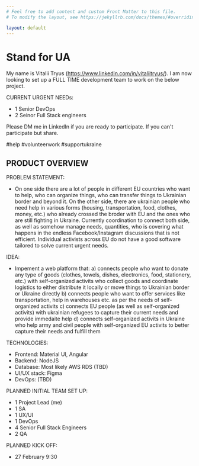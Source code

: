 ```yaml
---
# Feel free to add content and custom Front Matter to this file.
# To modify the layout, see https://jekyllrb.com/docs/themes/#overriding-theme-defaults

layout: default
---
```


# Stand for UA
My name is Vitalii Tryus (https://www.linkedin.com/in/vitaliitryus/). I am now looking to set up a FULL TIME development team to work on the below project.

CURRENT URGENT NEEDs:
- 1 Senior DevOps
- 2 Seinor Full Stack engineers

Please DM me in LinkedIn if you are ready to participate. 
If you can't participate but share.

#help #volunteerwork #supportukraine


PRODUCT OVERVIEW
----------------------
PROBLEM STATEMENT:
- On one side there are a lot of people in different EU countries who want to help, who can organize things, who can transfer things to Ukrainian border and beyond it. On the other side, there are ukrainian people who need help in various forms (housing, transportation, food, clothes, money, etc.) who already crossed the broder with EU and the ones who are still fighting in Ukraine. Currently coordination to connect both side, as well as somehow manage needs, quantities, who is covering what happens in the endless Facebook/Instagram discussions that is not efficient. Individual activists across EU do not have a good software tailored to solve current urgent needs.

IDEA:
- Impement a web platform that:
a) connects people who want to donate any type of goods (clothes, towels, dishes, electronics, food, stationery, etc.) with self-organized activits who collect goods and coordinate logistics to either distribute it locally or move things to Ukrainian border or Ukraine directly
b) connects people who want to offer services like transportation, help in warehouses etc. as per the needs of self-organized activits
c) connects EU people (as well as self-organized activits) with ukrainian refugees to capture their current needs and provide immedaite help
d) connects self-organized activits in Ukraine who help army and civil people with self-organized EU activits to better capture their needs and fulfill them

TECHNOLOGIES:
- Frontend: Material UI, Angular
- Backend: NodeJS
- Database: Most likely AWS RDS (TBD)
- UI/UX stack: Figma
- DevOps: (TBD)

PLANNED INITIAL TEAM SET UP:
- 1 Project Lead (me)
- 1 SA
- 1 UX/UI
- 1 DevOps
- 4 Senior Full Stack Engineers
- 2 QA

PLANNED KICK OFF:
- 27 February 9:30
